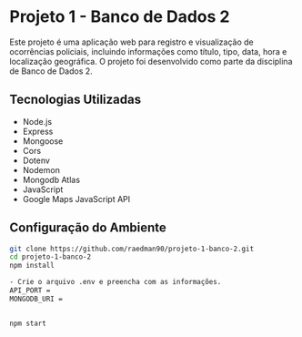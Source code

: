 # Projeto 1 - Banco de Dados 2

Este projeto é uma aplicação web para registro e visualização de ocorrências policiais, incluindo informações como título, tipo, data, hora e localização geográfica. O projeto foi desenvolvido como parte da disciplina de Banco de Dados 2.

## Tecnologias Utilizadas

- Node.js
- Express
- Mongoose
- Cors
- Dotenv
- Nodemon
- Mongodb Atlas
- JavaScript
- Google Maps JavaScript API

## Configuração do Ambiente

```bash
git clone https://github.com/raedman90/projeto-1-banco-2.git
cd projeto-1-banco-2
npm install

- Crie o arquivo .env e preencha com as informações.
API_PORT =
MONGODB_URI =


npm start
